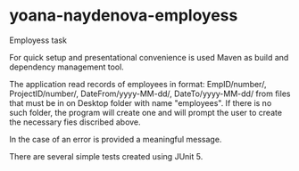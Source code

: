 # yoana-naydenova-employess
Employess task

For quick setup and presentational convenience is used Maven as build and dependency management tool.

The application read records of employees in format: EmpID/number/, ProjectID/number/, DateFrom/yyyy-MM-dd/, DateTo/yyyy-MM-dd/ from files that must be in on Desktop folder with name "employees". 
If there is no such folder, the program will create one and will prompt the user to create the necessary fies discribed above.


In the case of an error is provided a meaningful message.

There are several simple tests created using JUnit 5.




